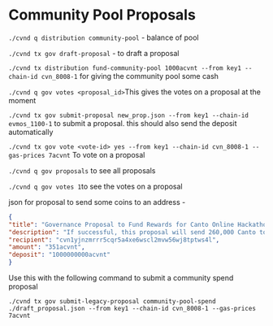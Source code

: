 # Community Pool Proposals

`./cvnd q distribution community-pool` - balance of pool

`./cvnd tx gov draft-proposal` - to draft a proposal

`./cvnd tx distribution fund-community-pool 1000acvnt --from key1 --chain-id cvn_8008-1` for giving the community pool some cash

`./cvnd q gov votes <proposal_id>`This gives the votes on a proposal at the moment

`./cvnd tx gov submit-proposal new_prop.json --from key1 --chain-id evmos_1100-1` to submit a proposal. this should also send the deposit automatically

`./cvnd tx gov vote <vote-id> yes --from key1 --chain-id cvn_8008-1 --gas-prices 7acvnt` To vote on a proposal

`./cvnd q gov proposals` to see all proposals

`./cvnd q gov votes 1`to see the votes on a proposal

json for proposal to send some coins to an address - 

```json
{
"title": "Governance Proposal to Fund Rewards for Canto Online Hackathon Chapter 1, Season 4",
"description": "If successful, this proposal will send 260,000 Canto to the COH rewards distribution contract in order to pay the winners of COH Chapter 1, Season 4.",
"recipient": "cvn1yjnzmrrr5cqr5a4xe6wscl2mvw56wj8tptws4l",
"amount": "351acvnt",
"deposit": "1000000000acvnt"
}
```

Use this with the following command to submit a community spend proposal

`./cvnd tx gov submit-legacy-proposal community-pool-spend ./draft_proposal.json --from key1 --chain-id cvn_8008-1 --gas-prices 7acvnt`